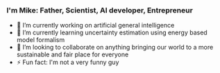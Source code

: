 ### I'm Mike: Father, Scientist, AI developer, Entrepreneur

- 🔭 I’m currently working on artificial general intelligence
- 🌱 I’m currently learning uncertainty estimation using energy based model formalism
- 👯 I’m looking to collaborate on anything bringing our world to a more sustainable and fair place for everyone
- ⚡ Fun fact: I'm not a very funny guy
